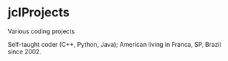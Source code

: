 # jclProjects
Various coding projects

Self-taught coder (C++, Python, Java); American living in Franca, SP, Brazil
since 2002.
